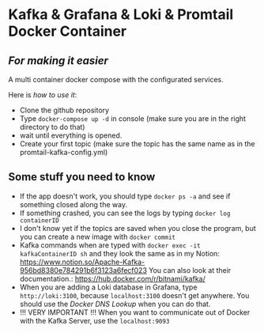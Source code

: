 # Kafka & Grafana & Loki & Promtail Docker Container
## _For making it easier_
A multi container docker compose with the configurated services. 

Here is *how to use it*:

- Clone the github repository
- Type `docker-compose up -d` in console (make sure you are in the right directory to do that)
- wait until everything is opened.
- Create your first topic (make sure the topic has the same name as in the promtail-kafka-config.yml)

## Some stuff you need to know

- If the app doesn't work, you should type `docker ps -a` and see if something closed along the way.
- If something crashed, you can see the logs by typing `docker log containerID`
- I don't know yet if the topics are saved when you close the program, but you can create a new image with `docker commit`
- Kafka commands when are typed with `docker exec -it kafkaContainerID sh` and they look the same as in my Notion: https://www.notion.so/Apache-Kafka-956bd8380e784291b6f3123a6fecf023 You can also look at their documentation.: https://hub.docker.com/r/bitnami/kafka/
- When you are adding a Loki database in Grafana, type `http://loki:3100`, because `localhost:3100` doesn't get anywhere. You should use the _Docker DNS Lookup_ when you can do that.
- !!! VERY IMPORTANT !!! When you want to communicate out of Docker with the Kafka Server, use the `localhost:9093`



